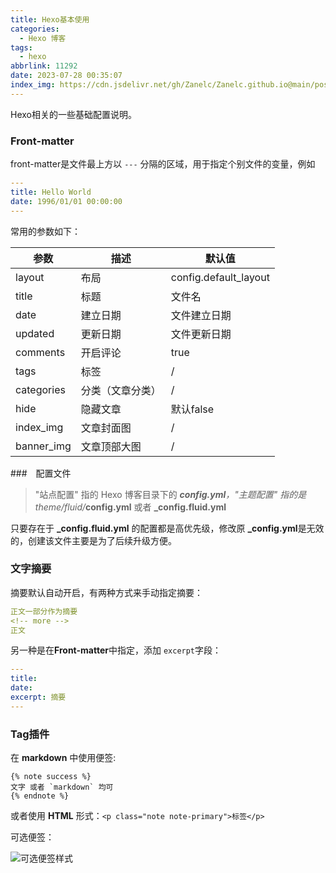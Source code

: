 ```yaml
---
title: Hexo基本使用
categories:
  - Hexo 博客
tags:
  - hexo
abbrlink: 11292
date: 2023-07-28 00:35:07
index_img: https://cdn.jsdelivr.net/gh/Zanelc/Zanelc.github.io@main/posts/11292/title.jpg
---
```


Hexo相关的一些基础配置说明。
<!-- more -->

### Front-matter

front-matter是文件最上方以 `---` 分隔的区域，用于指定个别文件的变量，例如

```yaml
---
title: Hello World
date: 1996/01/01 00:00:00
---
```

常用的参数如下：

| 参数       | 描述             | 默认值                |
| ---------- | ---------------- | --------------------- |
| layout     | 布局             | config.default_layout |
| title      | 标题             | 文件名                |
| date       | 建立日期         | 文件建立日期          |
| updated    | 更新日期         | 文件更新日期          |
| comments   | 开启评论         | true                  |
| tags       | 标签             | /                     |
| categories | 分类（文章分类） | /                     |
| hide       | 隐藏文章         | 默认false             |
| index_img  | 文章封面图       | /                     |
| banner_img | 文章顶部大图     | /                     |

###　配置文件

> "站点配置" 指的 Hexo 博客目录下的 _**config.yml**，"主题配置" 指的是 theme/fluid/_**config.yml** 或者 **_config.fluid.yml**

只要存在于 **_config.fluid.yml** 的配置都是高优先级，修改原 **_config.yml**是无效的，创建该文件主要是为了后续升级方便。

### 文字摘要

摘要默认自动开启，有两种方式来手动指定摘要：

```yaml
正文一部分作为摘要
<!-- more -->
正文
```

另一种是在**Front-matter**中指定，添加 `excerpt`字段：

```yaml
---
title:
date:
excerpt: 摘要
---
```

### Tag插件
在 **markdown** 中使用便签:

```text
{% note success %}
文字 或者 `markdown` 均可
{% endnote %}
```

或者使用 **HTML** 形式：`<p class="note note-primary">标签</p>`

可选便签：

![可选便签样式](https://cdn.jsdelivr.net/gh/Zanelc/Zanelc.github.io@main/posts/11292/image-20230820190319569.png)
